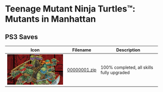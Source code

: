 # Teenage Mutant Ninja Turtles™: Mutants in Manhattan

## PS3 Saves

| Icon | Filename | Description |
|------|----------|-------------|
| ![Teenage Mutant Ninja Turtles™: Mutants in Manhattan](ICON0.PNG) | [00000001.zip](00000001.zip) | 100% completed, all skills fully upgraded |
